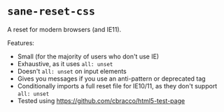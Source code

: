 # `sane-reset-css`

A reset for modern browsers (and IE11).

Features:

- Small (for the majority of users who don't use IE)
- Exhaustive, as it uses `all: unset`
- Doesn't `all: unset` on input elements
- Gives you messages if you use an anti-pattern
  or deprecated tag
- Conditionally imports a full reset file for
  IE10/11, as they don't support `all: unset`
- Tested using https://github.com/cbracco/html5-test-page
